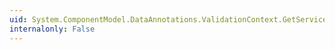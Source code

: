 ```yaml
---
uid: System.ComponentModel.DataAnnotations.ValidationContext.GetService(System.Type)
internalonly: False
---
```

